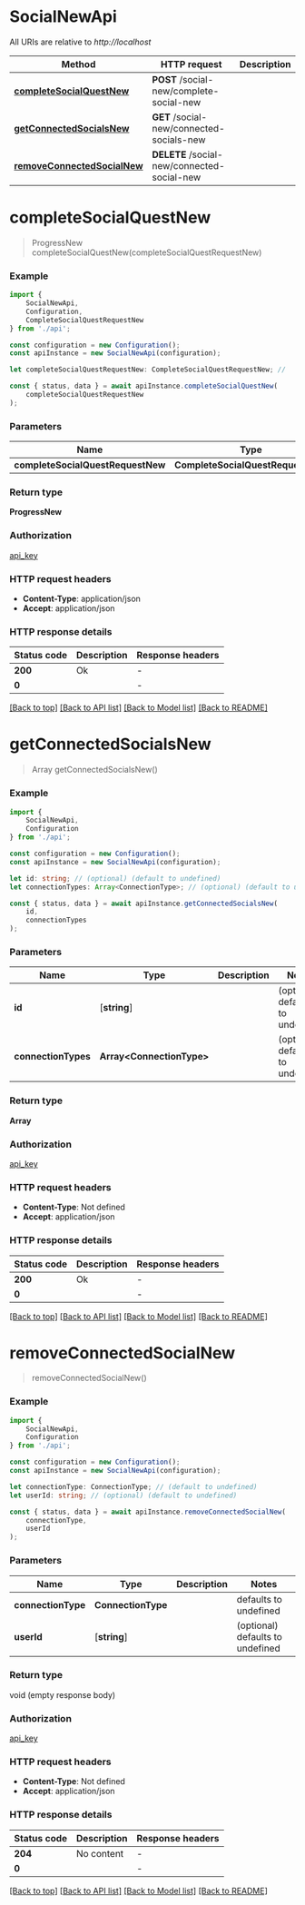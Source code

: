 # SocialNewApi

All URIs are relative to *http://localhost*

|Method | HTTP request | Description|
|------------- | ------------- | -------------|
|[**completeSocialQuestNew**](#completesocialquestnew) | **POST** /social-new/complete-social-new | |
|[**getConnectedSocialsNew**](#getconnectedsocialsnew) | **GET** /social-new/connected-socials-new | |
|[**removeConnectedSocialNew**](#removeconnectedsocialnew) | **DELETE** /social-new/connected-social-new | |

# **completeSocialQuestNew**
> ProgressNew completeSocialQuestNew(completeSocialQuestRequestNew)


### Example

```typescript
import {
    SocialNewApi,
    Configuration,
    CompleteSocialQuestRequestNew
} from './api';

const configuration = new Configuration();
const apiInstance = new SocialNewApi(configuration);

let completeSocialQuestRequestNew: CompleteSocialQuestRequestNew; //

const { status, data } = await apiInstance.completeSocialQuestNew(
    completeSocialQuestRequestNew
);
```

### Parameters

|Name | Type | Description  | Notes|
|------------- | ------------- | ------------- | -------------|
| **completeSocialQuestRequestNew** | **CompleteSocialQuestRequestNew**|  | |


### Return type

**ProgressNew**

### Authorization

[api_key](../README.md#api_key)

### HTTP request headers

 - **Content-Type**: application/json
 - **Accept**: application/json


### HTTP response details
| Status code | Description | Response headers |
|-------------|-------------|------------------|
|**200** | Ok |  -  |
|**0** |  |  -  |

[[Back to top]](#) [[Back to API list]](../README.md#documentation-for-api-endpoints) [[Back to Model list]](../README.md#documentation-for-models) [[Back to README]](../README.md)

# **getConnectedSocialsNew**
> Array<UserConnection> getConnectedSocialsNew()


### Example

```typescript
import {
    SocialNewApi,
    Configuration
} from './api';

const configuration = new Configuration();
const apiInstance = new SocialNewApi(configuration);

let id: string; // (optional) (default to undefined)
let connectionTypes: Array<ConnectionType>; // (optional) (default to undefined)

const { status, data } = await apiInstance.getConnectedSocialsNew(
    id,
    connectionTypes
);
```

### Parameters

|Name | Type | Description  | Notes|
|------------- | ------------- | ------------- | -------------|
| **id** | [**string**] |  | (optional) defaults to undefined|
| **connectionTypes** | **Array&lt;ConnectionType&gt;** |  | (optional) defaults to undefined|


### Return type

**Array<UserConnection>**

### Authorization

[api_key](../README.md#api_key)

### HTTP request headers

 - **Content-Type**: Not defined
 - **Accept**: application/json


### HTTP response details
| Status code | Description | Response headers |
|-------------|-------------|------------------|
|**200** | Ok |  -  |
|**0** |  |  -  |

[[Back to top]](#) [[Back to API list]](../README.md#documentation-for-api-endpoints) [[Back to Model list]](../README.md#documentation-for-models) [[Back to README]](../README.md)

# **removeConnectedSocialNew**
> removeConnectedSocialNew()


### Example

```typescript
import {
    SocialNewApi,
    Configuration
} from './api';

const configuration = new Configuration();
const apiInstance = new SocialNewApi(configuration);

let connectionType: ConnectionType; // (default to undefined)
let userId: string; // (optional) (default to undefined)

const { status, data } = await apiInstance.removeConnectedSocialNew(
    connectionType,
    userId
);
```

### Parameters

|Name | Type | Description  | Notes|
|------------- | ------------- | ------------- | -------------|
| **connectionType** | **ConnectionType** |  | defaults to undefined|
| **userId** | [**string**] |  | (optional) defaults to undefined|


### Return type

void (empty response body)

### Authorization

[api_key](../README.md#api_key)

### HTTP request headers

 - **Content-Type**: Not defined
 - **Accept**: application/json


### HTTP response details
| Status code | Description | Response headers |
|-------------|-------------|------------------|
|**204** | No content |  -  |
|**0** |  |  -  |

[[Back to top]](#) [[Back to API list]](../README.md#documentation-for-api-endpoints) [[Back to Model list]](../README.md#documentation-for-models) [[Back to README]](../README.md)

